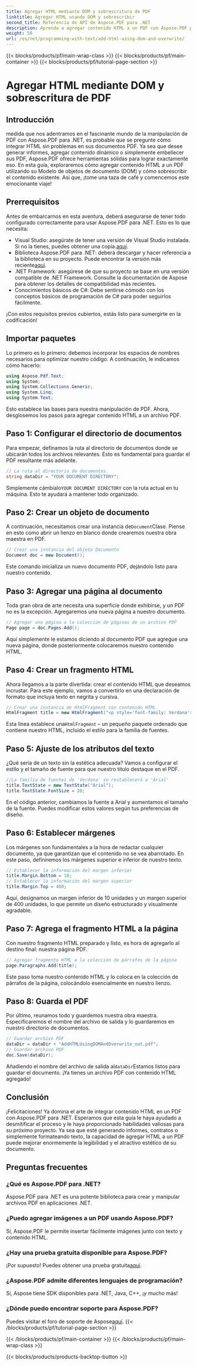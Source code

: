 ```yaml
---
title: Agregar HTML mediante DOM y sobrescritura de PDF
linktitle: Agregar HTML usando DOM y sobrescribir
second_title: Referencia de API de Aspose.PDF para .NET
description: Aprenda a agregar contenido HTML a un PDF con Aspose.PDF para .NET. Esta guía paso a paso cubre todo, desde la configuración hasta el guardado final.
weight: 50
url: /es/net/programming-with-text/add-html-using-dom-and-overwrite/
---
```


{{< blocks/products/pf/main-wrap-class >}}
{{< blocks/products/pf/main-container >}}
{{< blocks/products/pf/tutorial-page-section >}}

# Agregar HTML mediante DOM y sobrescritura de PDF

## Introducción

medida que nos adentramos en el fascinante mundo de la manipulación de PDF con Aspose.PDF para .NET, es probable que se pregunte cómo integrar HTML sin problemas en sus documentos PDF. Ya sea que desee generar informes, agregar contenido dinámico o simplemente embellecer sus PDF, Aspose.PDF ofrece herramientas sólidas para lograr exactamente eso. En esta guía, exploraremos cómo agregar contenido HTML a un PDF utilizando su Modelo de objetos de documento (DOM) y cómo sobrescribir el contenido existente. Así que, ¡tome una taza de café y comencemos este emocionante viaje!

## Prerrequisitos

Antes de embarcarnos en esta aventura, deberá asegurarse de tener todo configurado correctamente para usar Aspose.PDF para .NET. Esto es lo que necesita:

-  Visual Studio: asegúrate de tener una versión de Visual Studio instalada. Si no la tienes, puedes obtener una copia.[aquí](https://visualstudio.microsoft.com/).
-  Biblioteca Aspose.PDF para .NET: deberá descargar y hacer referencia a la biblioteca en su proyecto. Puede encontrar la versión más reciente[aquí](https://releases.aspose.com/pdf/net/).
- .NET Framework: asegúrese de que su proyecto se base en una versión compatible de .NET Framework. Consulte la documentación de Aspose para obtener los detalles de compatibilidad más recientes.
- Conocimientos básicos de C#: Debe sentirse cómodo con los conceptos básicos de programación de C# para poder seguirlos fácilmente.

¡Con estos requisitos previos cubiertos, estás listo para sumergirte en la codificación!

## Importar paquetes

Lo primero es lo primero: debemos incorporar los espacios de nombres necesarios para optimizar nuestro código. A continuación, le indicamos cómo hacerlo:

```csharp
using Aspose.Pdf.Text;
using System;
using System.Collections.Generic;
using System.Linq;
using System.Text;
```

Esto establece las bases para nuestra manipulación de PDF. Ahora, desglosemos los pasos para agregar contenido HTML a un archivo PDF.

## Paso 1: Configurar el directorio de documentos

Para empezar, definamos la ruta al directorio de documentos donde se ubicarán todos los archivos relevantes. Esto es fundamental para guardar el PDF resultante más adelante.

```csharp
// La ruta al directorio de documentos.
string dataDir = "YOUR DOCUMENT DIRECTORY";
```

 Simplemente cámbialo`YOUR DOCUMENT DIRECTORY` con la ruta actual en tu máquina. Esto te ayudará a mantener todo organizado.

## Paso 2: Crear un objeto de documento

 A continuación, necesitamos crear una instancia de`Document`Clase. Piense en esto como abrir un lienzo en blanco donde crearemos nuestra obra maestra en PDF.

```csharp
// Crear una instancia del objeto Documento
Document doc = new Document();
```

Este comando inicializa un nuevo documento PDF, dejándolo listo para nuestro contenido.

## Paso 3: Agregar una página al documento

Toda gran obra de arte necesita una superficie donde exhibirse, y un PDF no es la excepción. Agregaremos una nueva página a nuestro documento.

```csharp
// Agregar una página a la colección de páginas de un archivo PDF
Page page = doc.Pages.Add();
```

Aquí simplemente le estamos diciendo al documento PDF que agregue una nueva página, donde posteriormente colocaremos nuestro contenido HTML.

## Paso 4: Crear un fragmento HTML

Ahora llegamos a la parte divertida: crear el contenido HTML que deseamos incrustar. Para este ejemplo, vamos a convertirlo en una declaración de formato que incluya texto en negrita y cursiva.

```csharp
// Crear una instancia de HtmlFragment con contenido HTML
HtmlFragment title = new HtmlFragment("<p style='font-family: Verdana'><b><i>Table contains text</i></b></p>");
```

 Esta línea establece una`HtmlFragment` – un pequeño paquete ordenado que contiene nuestro HTML, incluido el estilo para la familia de fuentes. 

## Paso 5: Ajuste de los atributos del texto

¿Qué sería de un texto sin la estética adecuada? Vamos a configurar el estilo y el tamaño de fuente para que nuestro título destaque en el PDF.

```csharp
//La familia de fuentes de 'Verdana' se restablecerá a 'Arial'
title.TextState = new TextState("Arial");
title.TextState.FontSize = 20;
```

En el código anterior, cambiamos la fuente a Arial y aumentamos el tamaño de la fuente. Puedes modificar estos valores según tus preferencias de diseño.

## Paso 6: Establecer márgenes

Los márgenes son fundamentales a la hora de redactar cualquier documento, ya que garantizan que el contenido no se vea abarrotado. En este paso, definiremos los márgenes superior e inferior de nuestro texto.

```csharp
// Establecer la información del margen inferior
title.Margin.Bottom = 10;
// Establecer la información del margen superior
title.Margin.Top = 400;
```

Aquí, designamos un margen inferior de 10 unidades y un margen superior de 400 unidades, lo que permite un diseño estructurado y visualmente agradable.

## Paso 7: Agrega el fragmento HTML a la página

Con nuestro fragmento HTML preparado y listo, es hora de agregarlo al destino final: nuestra página PDF.

```csharp
// Agregar fragmento HTML a la colección de párrafos de la página
page.Paragraphs.Add(title);
```

Este paso toma nuestro contenido HTML y lo coloca en la colección de párrafos de la página, colocándolo esencialmente en nuestro lienzo.

## Paso 8: Guarda el PDF

Por último, reunamos todo y guardemos nuestra obra maestra. Especificaremos el nombre del archivo de salida y lo guardaremos en nuestro directorio de documentos.

```csharp
// Guardar archivo PDF
dataDir = dataDir + "AddHTMLUsingDOMAndOverwrite_out.pdf";
// Guardar archivo PDF
doc.Save(dataDir);
```

Añadiendo el nombre del archivo de salida al`dataDir`Estamos listos para guardar el documento. ¡Ya tienes un archivo PDF con contenido HTML agregado!

## Conclusión

¡Felicitaciones! Ya domina el arte de integrar contenido HTML en un PDF con Aspose.PDF para .NET. Esperamos que esta guía le haya ayudado a desmitificar el proceso y le haya proporcionado habilidades valiosas para su próximo proyecto. Ya sea que esté generando informes, contratos o simplemente formateando texto, la capacidad de agregar HTML a un PDF puede mejorar enormemente la legibilidad y el atractivo estético de su documento. 

## Preguntas frecuentes

### ¿Qué es Aspose.PDF para .NET?
Aspose.PDF para .NET es una potente biblioteca para crear y manipular archivos PDF en aplicaciones .NET.

### ¿Puedo agregar imágenes a un PDF usando Aspose.PDF?
Sí, Aspose.PDF le permite insertar fácilmente imágenes junto con texto y contenido HTML.

### ¿Hay una prueba gratuita disponible para Aspose.PDF?
 ¡Por supuesto! Puedes obtener una prueba gratuita[aquí](https://releases.aspose.com).

### ¿Aspose.PDF admite diferentes lenguajes de programación?
Sí, Aspose tiene SDK disponibles para .NET, Java, C++, ¡y mucho más!

### ¿Dónde puedo encontrar soporte para Aspose.PDF?
 Puedes visitar el foro de soporte de Aspose[aquí](https://forum.aspose.com/c/pdf/10).
{{< /blocks/products/pf/tutorial-page-section >}}

{{< /blocks/products/pf/main-container >}}
{{< /blocks/products/pf/main-wrap-class >}}

{{< blocks/products/products-backtop-button >}}
